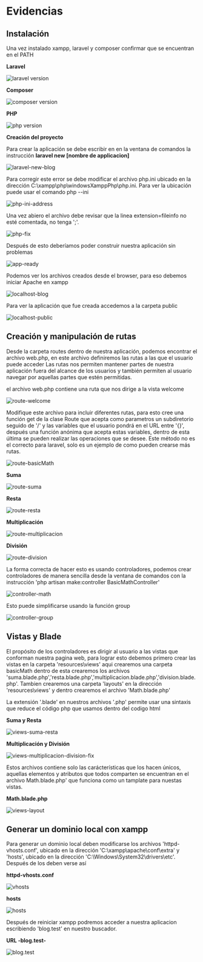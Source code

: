 # Evidencias

## Instalación

Una vez instalado xampp, laravel y composer confirmar que se encuentran en el PATH

**Laravel**

![laravel version](images/laravel-v.PNG)

**Composer**

![composer version](images/Composer-v.PNG)

**PHP**

![php version](images/php-v.PNG)

**Creación del proyecto**

Para crear la aplicación se debe escribir en en la ventana de comandos la instrucción **laravel new [nombre de applicacion]**

![laravel-new-blog](images/laravel-error.PNG)

Para corregir este error se debe modificar el archivo php.ini ubicado en la dirección C:\xampp\php\windowsXamppPhp\php.ini. 
Para ver la ubicación puede usar el comando php --ini

![php-ini-address](images/php-ini-address.PNG)

Una vez abiero el archivo debe revisar que la linea extension=fileinfo no esté comentada, no tenga ';'.

![php-fix](images/laravel-fix.PNG)

Después de esto deberíamos poder construir nuestra aplicación sin problemas

![app-ready](images/app-ready.PNG)

Podemos ver los archivos creados desde el browser, para eso debemos iniciar Apache en xampp

![localhost-blog](images/localhost-blog.PNG)

Para ver la aplicación que fue creada accedemos a la carpeta public

![localhost-public](images/localhost-public.PNG)

## Creación y manipulación de rutas

Desde la carpeta routes dentro de nuestra aplicación, podemos encontrar el archivo web.php, en este archivo definiremos las rutas a las que el usuario puede acceder
Las rutas nos permiten mantener partes de nuestra aplicación fuera del alcance de los usuarios y también permiten al usuario navegar por aquellas partes que estén permitidas.

el archivo web.php contiene una ruta que nos dirige a la vista welcome

![route-welcome](images/route-welcom.PNG)

Modifique este archivo para incluir diferentes rutas, para esto cree una función get de la clase Route que acepta como parametros un subdiretorio seguido de '/' y las variables que el usuario pondrá en el URL entre '{}', después una función anónima que acepta estas variables, dentro de esta última se pueden realizar las operaciones que se desee. Este método no es el correcto para laravel, solo es un ejemplo de como pueden crearse más rutas.

![route-basicMath](images/route-basicMath.PNG)

**Suma**

![route-suma](images/route-suma.PNG)

**Resta**

![route-resta](images/route-resta.PNG)

**Multiplicación**

![route-multiplicacion](images/route-multiplicacion.PNG)

**División**

![route-division](images/route-division.PNG)

La forma correcta de hacer esto es usando controladores, podemos crear controladores de manera sencilla desde la ventana de comandos
con la instrucción 'php artisan make:controller BasicMathController'

![controller-math](images/controller-math.PNG)

Esto puede simplificarse usando la función group

![controller-group](images/controller-group-fix.PNG)

## Vistas y Blade

El propósito de los controladores es dirigir al usuario a las vistas que conforman nuestra pagina web,
para lograr esto debemos primero crear las vistas en la carpeta 'resources\views' aqui crearemos una carpeta basicMath
dentro de esta crearemos los archivos 'suma.blade.php','resta.blade.php','multiplicacion.blade.php','division.blade.php'.
Tambien crearemos una carpeta 'layouts' en la dirección 'resources\views' y dentro crearemos el archivo 'Math.blade.php'

La extensión '.blade' en nuestros archivos '.php' permite usar una sintaxis que reduce el código php que usamos dentro del codigo html

**Suma y Resta**

![views-suma-resta](images/views-suma-resta.PNG)

**Multiplicación y División**

![views-multiplicacion-division-fix](images/views-multiplicacion-division-fix.PNG)

Estos archivos contiene solo las carácterísticas que los hacen únicos, aquellas elementos y atributos que todos comparten se encuentran en
el archivo Math.blade.php' que funciona como un tamplate para nuestas vistas.

**Math.blade.php**

![views-layout](images/views-layout.PNG)


## Generar un dominio local con xampp

Para generar un dominio local deben modificarse los archivos 'httpd-vhosts.conf', ubicado en la dirección 'C:\xampp\apache\conf\extra' y 'hosts', 
ubicado en la dirección 'C:\Windows\System32\drivers\etc'. Después de los deben verse así

**httpd-vhosts.conf**

![vhosts](images/vhosts.PNG)

**hosts**

![hosts](images/host.PNG)

Después de reiniciar xampp podremos acceder a nuestra aplicacion escribiendo 'blog.test' en nuestro buscador.

**URL -blog.test-**

![blog.test](images/blog-test.PNG)

